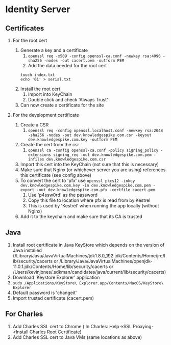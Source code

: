 # Identity Server

## Certificates

1. For the root cert
    1. Generate a key and a certificate
        1. ```openssl req -x509 -config openssl-ca.conf -newkey rsa:4096 -sha256 -nodes -out cacert.pem -outform PEM```
        1. Add the data needed for the root cert
        ``` shell
        touch index.txt
        echo '01' > serial.txt
        ```
    1. Install the root cert
        1. Import into KeyChain
        1. Double click and check 'Always Trust'
    1. Can now create a certificate for the site

1. For the development certificate
    1. Create a CSR
        1. ```openssl req -config openssl.localhost.conf -newkey rsa:2048 -sha256 -nodes -out dev.knowledgespike.com.csr -keyout dev.knowledgespike.com.key -outform PEM```
    1. Create the cert from the csr
        1. ```openssl ca -config openssl-ca.conf -policy signing_policy -extensions signing_req -out dev.knowledgespike.com.pem -infiles dev.knowledgespike.com.csr```
    1. Import this cert into the KeyChain (not sure that this is necessary)
    1. Make sure that Nginx (or whichever server you are using) references this certificate (see config above)
    1. To convert the cert to 'pfx' use ```openssl pkcs12 -inkey dev.knowledgespike.com.key -in dev.knowledgespike.com.pem -export -out dev.knowledgespike.com.pfx -certfile cacert.pem```
        1. Use 'p4ssw0rd' as the password
        1. Copy this file to location where pfx is read from by Kestrel
        1. This is used by 'Kestrel' when running the app locally (without Nginx)
    1. Add it to the keychain and make sure that its CA is trusted

## Java

1. Install root certificate in Java KeyStore which depends on the version of Java installed (/Library/Java/JavaVirtualMachines/jdk1.8.0_192.jdk/Contents/Home/jre/lib/security/cacerts or /Library/Java/JavaVirtualMachines/openjdk-11.0.1.jdk/Contents/Home/lib/security/cacerts or /Users/kevinjones/.sdkman/candidates/java/current/lib/security/cacerts)
1. Download 'Keystore Explorer' application
1. `sudo /Applications/KeyStore\ Explorer.app/Contents/MacOS/KeyStore\ Explorer`
1. Default password is 'changeit'
1. Import trusted certificate (cacert.pem)

## For Charles

1. Add Charles SSL cert to Chrome ( In Charles: Help->SSL Proxying->Install Charles Root Certificate)
1. Add Charles SSL cert to Java VMs (same locations as above)